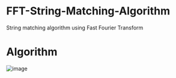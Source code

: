 # FFT-String-Matching-Algorithm
String matching algorithm using Fast Fourier Transform




# Algorithm

![image](https://user-images.githubusercontent.com/59146036/234602420-b336e17f-06ee-404b-a8ad-a37f41595e37.png)
